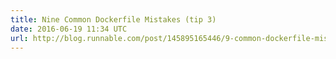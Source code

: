 ```yaml
---
title: Nine Common Dockerfile Mistakes (tip 3)
date: 2016-06-19 11:34 UTC
url: http://blog.runnable.com/post/145895165446/9-common-dockerfile-mistakes
---
```

